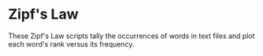 # Zipf's Law

These Zipf's Law scripts tally the occurrences of words in text
files and plot each word's rank versus its frequency.